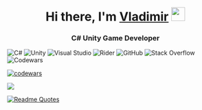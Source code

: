 <h1 align="center">Hi there, I'm <a href="https://daniilshat.ru/" target="_blank">Vladimir</a> 
<img src="https://github.com/blackcater/blackcater/raw/main/images/Hi.gif" height="32"/></h1>
<h3 align="center">C# Unity Game Developer </h3>


![C#](https://img.shields.io/badge/c%23-%23239120.svg?style=plastic&logo=c-sharp&logoColor=white)
![Unity](https://img.shields.io/badge/unity-%23000000.svg?style=for-plastic&logo=unity&logoColor=white)
![Visual Studio](https://img.shields.io/badge/Visual%20Studio-5C2D91.svg?style=plastic&logo=visual-studio&logoColor=white)
![Rider](https://img.shields.io/badge/Rider-000000.svg?style=plastic&logo=Rider&logoColor=white&color=black&labelColor=crimson)
![GitHub](https://img.shields.io/badge/github-%23121011.svg?style=plastic&logo=github&logoColor=white)
![Stack Overflow](https://img.shields.io/badge/-Stackoverflow-FE7A16?style=plastic&logo=stack-overflow&logoColor=white)
![Codewars](https://img.shields.io/badge/Codewars-B1361E?style=plastic&logo=codewars&logoColor=grey)

[![codewars](https://www.codewars.com/users/Dvoryanoff/badges/large)](https://www.codewars.com/users/username) 

![](https://komarev.com/ghpvc/?username=dvoryanoff)

[![Readme Quotes](https://quotes-github-readme.vercel.app/api?type=horizontal&theme=dark)](https://github.com/piyushsuthar/github-readme-quotes)
